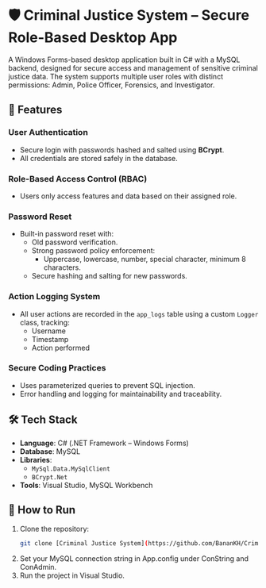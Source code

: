 # 🛡️ Criminal Justice System – Secure Role-Based Desktop App

A Windows Forms-based desktop application built in C# with a MySQL backend, designed for secure access and management of sensitive criminal justice data. The system supports multiple user roles with distinct permissions: Admin, Police Officer, Forensics, and Investigator.

## 🔐 Features

### User Authentication
- Secure login with passwords hashed and salted using **BCrypt**.
- All credentials are stored safely in the database.

### Role-Based Access Control (RBAC)
- Users only access features and data based on their assigned role.

### Password Reset
- Built-in password reset with:
  - Old password verification.
  - Strong password policy enforcement:
    - Uppercase, lowercase, number, special character, minimum 8 characters.
  - Secure hashing and salting for new passwords.

### Action Logging System
- All user actions are recorded in the `app_logs` table using a custom `Logger` class, tracking:
  - Username
  - Timestamp
  - Action performed

### Secure Coding Practices
- Uses parameterized queries to prevent SQL injection.
- Error handling and logging for maintainability and traceability.

## 🛠️ Tech Stack

- **Language**: C# (.NET Framework – Windows Forms)
- **Database**: MySQL
- **Libraries**:
  - `MySql.Data.MySqlClient`
  - `BCrypt.Net`
- **Tools**: Visual Studio, MySQL Workbench

## 🚀 How to Run

1. Clone the repository:
   ```bash
   git clone [Criminal Justice System](https://github.com/BananKH/Criminal-Justice-System-Secure-Role-Based-Desktop-App.git)
   ```
2. Set your MySQL connection string in App.config under ConString and ConAdmin.
3. Run the project in Visual Studio.
   
   
